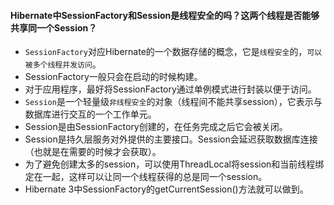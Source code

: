 #### Hibernate中SessionFactory和Session是线程安全的吗？这两个线程是否能够共享同一个Session？
* `SessionFactory`对应Hibernate的一个数据存储的概念，它是`线程安全`的，`可以被多个线程并发访问`。
* SessionFactory一般只会在启动的时候构建。
* 对于应用程序，最好将SessionFactory通过单例模式进行封装以便于访问。
* `Session`是一个轻量级`非线程安全`的对象（线程间不能共享session），它表示与数据库进行交互的一个工作单元。
* Session是由SessionFactory创建的，在任务完成之后它会被关闭。
* Session是持久层服务对外提供的主要接口。Session会延迟获取数据库连接（也就是在需要的时候才会获取）。
* 为了避免创建太多的session，可以使用ThreadLocal将session和当前线程绑定在一起，这样可以让同一个线程获得的总是同一个session。
* Hibernate 3中SessionFactory的getCurrentSession()方法就可以做到。
